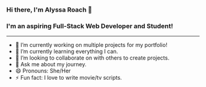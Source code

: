 ### Hi there, I'm Alyssa Roach 👋

### I'm an aspiring Full-Stack Web Developer and Student!
----------------------------------------------------------------------

- 🔭 I’m currently working on multiple projects for my portfolio!
- 🌱 I’m currently learning everything I can.
- 👯 I’m looking to collaborate on with others to create projects.
- 💬 Ask me about my journey.
- 😄 Pronouns: She/Her
- ⚡ Fun fact: I love to write movie/tv scripts.


